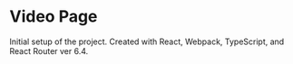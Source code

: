 # Video Page

Initial setup of the project.  Created with React, Webpack, TypeScript, and React Router ver 6.4.




